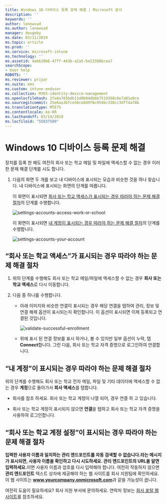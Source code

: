 ```yaml
---
title: Windows 10 디바이스 등록 문제 해결 | Microsoft 문서
description: ''
keywords: ''
author: lenewsad
ms.author: lanewsad
manager: dougeby
ms.date: 03/11/2019
ms.topic: article
ms.prod: ''
ms.service: microsoft-intune
ms.technology: ''
ms.assetid: 4ab630b6-47ff-443b-a2a5-be23388bcea7
searchScope:
- User help
ROBOTS: ''
ms.reviewer: priyar
ms.suite: ems
ms.custom: intune-enduser
ms.collection: M365-identity-device-management
ms.openlocfilehash: 2fe8a765bdb11d0b94dbbb7519360c6e7a01e8ce
ms.sourcegitcommit: 25e6aa3bfce58ce8d9f8c054bc338cc3dff4a78b
ms.translationtype: MTE75
ms.contentlocale: ko-KR
ms.lasthandoff: 03/14/2019
ms.locfileid: "55837580"
---
```

# <a name="troubleshoot-your-windows-10-device-enrollment"></a>Windows 10 디바이스 등록 문제 해결
장치를 등록 한 해도 여전히 회사 또는 학교 메일 및 파일에 액세스할 수 없는 경우 이러한 문제 해결 단계를 시도 합니다.  

1.  다음의 화면 두 개를 보고 내 디바이스에 표시되는 모습과 비슷한 것을 하나 찾습니다. 내 디바이스에 표시되는 화면의 단계를 따릅니다.

    이 화면이 표시되면 [회사 또는 학교 액세스가 표시되는 경우 따라야 하는 문제 해결 절차](#troubleshooting-steps-to-follow-if-you-see-access-work-or-school)의 단계를 수행합니다.

    ![settings-accounts-access-work-or-school](./media/w10-enroll-rs1-connect-to-work-or-school.png)

    이 화면이 표시되면 [내 계정이 표시되는 경우 따라야 하는 문제 해결 절차](#troubleshooting-steps-to-follow-if-you-see-your-account)의 단계를 수행합니다.

    ![settings-accounts-your-account](./media/W10-enroll-2-accounts-your-account.png)

## <a name="troubleshooting-steps-to-follow-if-you-see-access-work-or-school"></a>“회사 또는 학교 액세스”가 표시되는 경우 따라야 하는 문제 해결 절차

1. 위의 단계를 수행해도 회사 또는 학교 메일/파일에 액세스할 수 없는 경우 **회사 또는 학교 액세스**로 다시 이동합니다.

2. 다음 중 하나를 수행합니다.

   - 아래 이미지와 비슷한 연결이 표시되는 경우 해당 연결을 탭하여 관리, 정보 및 연결 해제 옵션이 표시되는지 확인합니다. 이 옵션이 표시되면 이제 등록되고 연결된 것입니다.

     ![validate-successful-enrollment](./media/w10-enroll-rs1-validate-successful-enrollment.png)

   - 위에 표시 된 연결 정보를 표시 하거나, 볼 수 있지만 일부 옵션이 누락, 탭 **Connect**합니다. 그런 다음, 회사 또는 학교 자격 증명으로 로그인하여 연결합니다.  

## <a name="troubleshooting-steps-to-follow-if-you-see-your-account"></a>“내 계정”이 표시되는 경우 따라야 하는 문제 해결 절차

위의 단계를 수행해도 회사 또는 학교 전자 메일, 파일 및 기타 데이터에 액세스할 수 없는 경우 **계정**으로 돌아가서 **회사 액세스**를 탭합니다.

- 회사를 참조 하세요. 회사 또는 학교 계정이 나열 되어, 경우 연결 하 고 있습니다.  

- 회사 또는 학교 계정이 표시되지 않으면 **연결**을 탭하고 회사 또는 학교 자격 증명을 사용하여 로그인합니다.

## <a name="troubleshooting-steps-to-follow-if-you-see-set-up-a-work-or-school-account"></a>“회사 또는 학교 계정 설정”이 표시되는 경우 따라야 하는 문제 해결 절차

<strong>입력한 사용자 이름과 일치하는 관리 엔드포인트를 자동 검색할 수 없습니다.라는 메시지가 표시되면, 사용자 이름을 확인하고 다시 시도하세요. 관리 엔드포인트의 URL을 알면 입력하세요.</strong>이면 사용자 이름과 암호를 다시 입력해야 합니다. 여전히 작동하지 않으면 <strong>관리 엔드포인트</strong> 텍스트 상자에 제공해야 하는 웹 사이트를 회사 지원팀에 확인하세요. 이 웹 사이트는 <strong>www.yourcompany.onmicrosoft.com</strong>과 같을 가능성이 큽니다.

여전히 도움이 필요하세요? 회사 지원 부서에 문의하세요. 연락처 정보는 [회사 포털 웹 사이트](https://go.microsoft.com/fwlink/?linkid=2010980)를 참조하세요.
